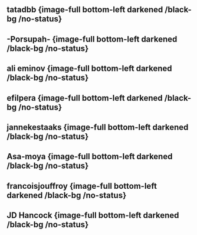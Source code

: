 
## tatadbb {image-full bottom-left darkened /black-bg /no-status}
<div class="img" style="background-image: url('media/lthe.jpg')" data-attribution="https://www.flickr.com/photos/tatadbb/6779845035/sizes/l" data-attribution$
content="CC by tatadbb (Flickr)" data-scale=""></div>


## -Porsupah- {image-full bottom-left darkened /black-bg /no-status}
<div class="img" style="background-image: url('media/tree-sunset.jpg')" data-attribution="https://www.flickr.com/photos/porsupah/7030632775/sizes/o/" data-attribution-content="CC by -Porsupah- (Flickr)" data-scale=""></div>

## ali eminov {image-full bottom-left darkened /black-bg /no-status}
<div class="img" style="background-image: url('media/google-car.jpg')" data-attribution="https://www.flickr.com/photos/aliarda/11540342013/sizes/l" data-attribution-content="CC by ali eminov (Flickr)" data-scale=""></div>

## efilpera {image-full bottom-left darkened /black-bg /no-status}
<div class="img" style="background-image: url('media/infinity-train.jpg')" data-attribution="https://www.flickr.com/photos/efilpera/4320502144/sizes/o/" data-attribution-content="CC by efilpera (Flickr)" data-scale=""></div>

## jannekestaaks {image-full bottom-left darkened /black-bg /no-status}
<div class="img" style="background-image: url('media/have-data.jpg')" data-attribution="https://www.flickr.com/photos/jannekestaaks/14389697382/sizes/h/" data-attribution-content="CC by jannekestaaks (Flickr)" data-scale=""></div>

## Asa-moya {image-full bottom-left darkened /black-bg /no-status}
<div class="img" style="background-image: url('media/iris.jpg')" data-attribution="https://www.flickr.com/photos/asa-moya/3722175717/sizes/l" data-attribution-content="CC by Asa-moya (Flickr)" data-scale=""></div>


## francoisjouffroy {image-full bottom-left darkened /black-bg /no-status}
<div class="img" style="background-image: url('media/source.jpg')" data-attribution="https://www.flickr.com/photos/francoisjouffroy/9420880137/sizes/h/" data-attribution-content="CC by francoisjouffroy (Flickr)" data-scale=""></div>

## JD Hancock {image-full bottom-left darkened /black-bg /no-status}
<div class="img" style="background-image: url('media/borg-terminator.jpg')" data-attribution="https://www.flickr.com/photos/jdhancock/4446975104/sizes/l" data-attribution-content="CC by JD Hancock (Flickr)" data-scale=""></div>


<!--
## eva.pébar {image-full bottom-left darkened /black-bg /no-status}
<div class="img" style="background-image: url('media/magician.jpg')" data-attribution="https://www.flickr.com/photos/evaysucamara/5438832695/sizes/l/in/photolist-9hBrtv-97A2uu-5CCAnG-5CyiDR-85bwQi-8MAGB5-a4h8WE-6ceAdP-8yBAKf-5VSPdq-8TWsxq-7fhBFE-8vCzQv-gyh4J2-gCegAR-gCdNNc-8MRdNB-4h3TZW-8aXw3E-7JVsxF-dSgypZ-9N1ksP-omyZG-676F3e-5UpCi4-8aEZeT-3KYBkd-8eR2Ma-qFLhh-7fhyoh-7fhyr7-8N27Sy-7fdFMv-761dod-8A8AYL-8A5viX-8e8ePb-a1Z8UH-zCjEL/" data-attribution-content="CC by eva.pébar (Flickr)" data-scale=""></div>

## Fred Dunn {image-full bottom-left darkened /black-bg /no-status}
<div class="img" style="background-image: url('media/troopers.jpg')" data-attribution="https://www.flickr.com/photos/gratapictures/6023846323/sizes/o/in/photolist-abiMDn-dtZcAt-bEM1Gh-91dNZH-9RxT6w-7Li9sT-8Hv7Df-dRPa4g-dBNXLu-dXTuVL-7LianV-5pvuRw-xZgpX-5u74i8-bf8giM-5Xrzwt-aZ6pdz-cvL54N-cvL5au-ciWGeq-ciWGpq-ciWGjf-67sifD-b9h5Hc-b9h6mp-83LjWb-4KhUb-6rNSis-9RDKkP-77DhyS-8tZj6A-8tZj7j-5bqb4t-5bqb9g-4T7Cgx-77REby-7GKQFN-6by9B1-9eRh18-5T1J8h-8dU1GZ-e7A79X-4ciCG-5SgVL2-5rQu5X-ekQywC-79L2aT-d41ASC-5jhLVm-6ec4WT-9pLvK3/" data-attribution-content="CC by Fred Dunn (Flickr)" data-scale=""></div>

## razumny {image-full bottom-left darkened /black-bg /no-status}
<div class="img" style="background-image: url('media/number-42.jpg')" data-attribution="https://www.flickr.com/photos/alrod/4499460025/sizes/l/in/photolist-7RAUGZ-b9TbNv-6hCLXc-3GNNbA-bm8Jai-bm8J8x-bm8Jcc-bYQhsb-ds2R44-aoA4qx-8HZPiY-aoCN1h-aghmLW-aoA3Yp-aPEQGX-ajuRuW-9THZSp-6DZ6hs-84LjJT-9TM3cd-fDS8Ad-8kq9Yh-3E7j-bRnC8H-98MUos-7YTAXV-eboD3m-4s6Saq-68mRND-6mCVKE-6yLnD5-fy8T8j-7kXrRQ-7g4eho-7fZiBP-9XGEwq-6myMqT-fKvGJw-9egesA-87u9Z4-9ed9Tg-bu2etr-9VfGN5-bwtTSg-29eBY-buaSWn-a1HHUJ-2rKQtz-knnBA-bqBUBa-8kmXTn/" data-attribution-content="CC by razumny (Flickr)" data-scale=""></div>
-->
